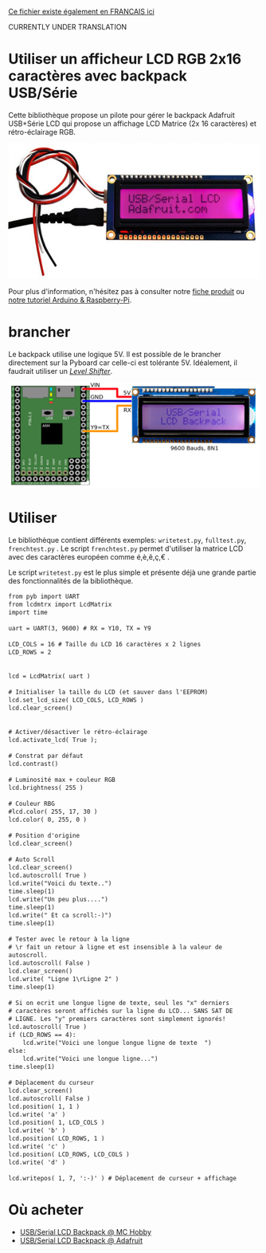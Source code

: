 [Ce fichier existe également en FRANCAIS ici](readme.md)

CURRENTLY UNDER TRANSLATION


# Utiliser un afficheur LCD RGB 2x16 caractères avec backpack USB/Série

Cette bibliothèque propose un pilote pour gérer le backpack Adafruit USB+Série LCD qui propose un affichage LCD Matrice (2x 16 caractères) et rétro-éclairage RGB.

![USB/Serial LCD Backpack from Adafruit](docs/_static/lcdmatrix.jpg)

Pour plus d'information, n'hésitez pas à consulter notre [fiche produit](http://shop.mchobby.be/product.php?id_product=475) ou [notre tutoriel Arduino & Raspberry-Pi](http://wiki.mchobby.be/index.php?title=LCD-USB-TTL).

# brancher

Le backpack utilise une logique 5V. Il est possible de le brancher directement sur la Pyboard car celle-ci est tolérante 5V. Idéalement, il faudrait utiliser un [_Level Shifter_](https://shop.mchobby.be/fr/breakout/131-convertisseur-logique-4-canaux-bi-directionnel-i2c-compatible-3232100001312-adafruit.html).

![Brancher le LCD USB/Serie sur la Pyboard](docs/_static/lcdmtrx-to-pyboard.jpg)

# Utiliser

Le bibliothèque contient différents exemples: `writetest.py`, `fulltest.py`, `frenchtest.py` . Le script `frenchtest.py` permet d'utiliser la matrice LCD avec des caractères européen comme é,è,ê,ç,€ .

Le script `writetest.py` est le plus simple et présente déjà une grande partie des fonctionnalités de la bibliothèque.

```
from pyb import UART
from lcdmtrx import LcdMatrix
import time

uart = UART(3, 9600) # RX = Y10, TX = Y9

LCD_COLS = 16 # Taille du LCD 16 caractères x 2 lignes
LCD_ROWS = 2


lcd = LcdMatrix( uart )

# Initialiser la taille du LCD (et sauver dans l'EEPROM)
lcd.set_lcd_size( LCD_COLS, LCD_ROWS )
lcd.clear_screen()


# Activer/désactiver le rétro-éclairage
lcd.activate_lcd( True );

# Constrat par défaut
lcd.contrast()

# Luminosité max + couleur RGB
lcd.brightness( 255 )

# Couleur RBG
#lcd.color( 255, 17, 30 )
lcd.color( 0, 255, 0 )

# Position d'origine
lcd.clear_screen()

# Auto Scroll
lcd.clear_screen()
lcd.autoscroll( True )
lcd.write("Voici du texte..")
time.sleep(1)
lcd.write("Un peu plus....")
time.sleep(1)
lcd.write(" Et ca scroll:-)")
time.sleep(1)

# Tester avec le retour à la ligne
# \r fait un retour à ligne et est insensible à la valeur de autoscroll.
lcd.autoscroll( False )
lcd.clear_screen()
lcd.write( "Ligne 1\rLigne 2" )
time.sleep(1)

# Si on ecrit une longue ligne de texte, seul les "x" derniers
# caractères seront affichés sur la ligne du LCD... SANS SAT DE
# LIGNE. Les "y" premiers caractères sont simplement ignorés!
lcd.autoscroll( True )
if (LCD_ROWS == 4):
	lcd.write("Voici une longue longue ligne de texte  ")
else:
	lcd.write("Voici une longue ligne...")
time.sleep(1)

# Déplacement du curseur
lcd.clear_screen()
lcd.autoscroll( False )
lcd.position( 1, 1 )
lcd.write( 'a' )
lcd.position( 1, LCD_COLS )
lcd.write( 'b' )
lcd.position( LCD_ROWS, 1 )
lcd.write( 'c' )
lcd.position( LCD_ROWS, LCD_COLS )
lcd.write( 'd' )

lcd.writepos( 1, 7, ':-)' ) # Déplacement de curseur + affichage
```

# Où acheter
* [USB/Serial LCD Backpack @ MC Hobby](http://shop.mchobby.be/product.php?id_product=475)
* [USB/Serial LCD Backpack @ Adafruit](https://www.adafruit.com/product/782)
